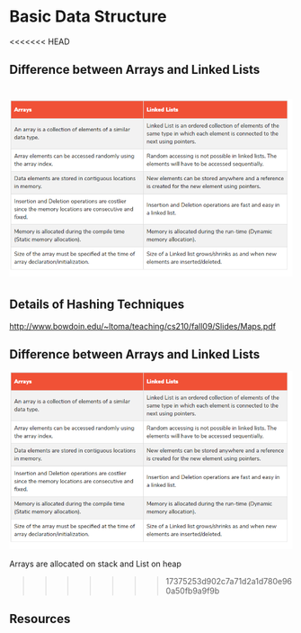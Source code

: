 # Basic Data Structure

<<<<<<< HEAD
## Difference between Arrays and Linked Lists

![diff](./diff_array_list.png)
=======
## Details of Hashing Techniques
http://www.bowdoin.edu/~ltoma/teaching/cs210/fall09/Slides/Maps.pdf

## Difference between Arrays and Linked Lists

![diff](./diff_array_list.png)

Arrays are allocated on stack and List on heap
>>>>>>> 17375253d902c7a71d2a1d780e960a50fb9a9f9b

## Resources
 
